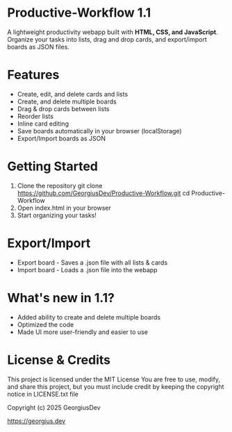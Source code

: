 # Productive-Workflow 1.1
A lightweight productivity webapp built with **HTML, CSS, and JavaScript**.
Organize your tasks into lists, drag and drop cards, and export/import boards as JSON files.

# Features
- Create, edit, and delete cards and lists
- Create, and delete multiple boards
- Drag & drop cards between lists
- Reorder lists
- Inline card editing
- Save boards automatically in your browser (localStorage)
- Export/Import boards as JSON

# Getting Started
1. Clone the repository
  git clone https://github.com/GeorgiusDev/Productive-Workflow.git
  cd Productive-Workflow
2. Open index.html in your browser
3. Start organizing your tasks!

# Export/Import
- Export board - Saves a .json file with all lists & cards
- Import board - Loads a .json file into the webapp

# What's new in 1.1?
- Added ability to create and delete multiple boards
- Optimized the code
- Made UI more user-friendly and easier to use

# License & Credits
This project is licensed under the MIT License
You are free to use, modify, and share this project, but you must include credit by keeping the copyright notice in LICENSE.txt file

Copyright (c) 2025 GeorgiusDev

https://georgius.dev
